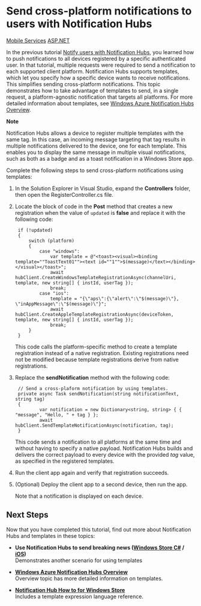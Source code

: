 <properties linkid="" urlDisplayName="Notify Users" pageTitle="Notify cross-platform users of your ASP.NET service with Notification Hubs" title="Notify cross-platform users of your ASP.NET service with Notification Hubs" metaKeywords="" writer="glenga" description="Follow this tutorial to register to receive notifications from your ASP.NET service by using Notification Hubs" metaCanonical="" disqusComments="1" umbracoNaviHide="1" />



# Send cross-platform notifications to users with Notification Hubs

<div class="dev-center-tutorial-selector sublanding">
    <a href="/en-us/manage/services/notification-hubs/notify-users-xplat-mobile-services/" title="Mobile Services">Mobile Services</a>
    <a href="/en-us/manage/services/notification-hubs/notify-users-xplat-aspnet/" title="ASP.NET" class="current">ASP.NET</a>
</div> 

In the previous tutorial [Notify users with Notification Hubs], you learned how to push notifications to all devices registered by a specific authenticated user. In that tutorial, multiple requests were required to send a notification to each supported client platform. Notification Hubs supports templates, which let you specify how a specific device wants to receive notifications. This simplifies sending cross-platform notifications. This topic demonstrates how to take advantage of templates to send, in a single request, a platform-agnostic notification that targets all platforms. For more detailed information about templates, see [Windows Azure Notification Hubs Overview][Templates].

<div class="dev-callout"><b>Note</b>
	<p>Notification Hubs allows a device to register multiple templates with the same tag. In this case, an incoming message targeting that tag results in multiple notifications delivered to the device, one for each template. This enables you to display the same message in multiple visual notifications, such as both as a badge and as a toast notification in a Windows Store app.</p>
</div>

Complete the following steps to send cross-platform notifications using templates:

1. In the Solution Explorer in Visual Studio, expand the **Controllers** folder, then open the RegisterController.cs file. 

2. Locate the block of code in the **Post** method that creates a new registration when the value of `updated` is **false** and replace it with the following code:

		if (!updated)
        {
            switch (platform)
            {
                case "windows":
                    var template = @"<toast><visual><binding template=""ToastText01""><text id=""1"">$(message)</text></binding></visual></toast>";
                    await hubClient.CreateWindowsTemplateRegistrationAsync(channelUri, template, new string[] { instId, userTag });
                    break;
                case "ios":
                    template = "{\"aps\":{\"alert\":\"$(message)\"}, \"inAppMessage\":\"$(message)\"}";
                    await hubClient.CreateAppleTemplateRegistrationAsync(deviceToken, template, new string[] { instId, userTag });
                    break;
            } 
        }
	
	This code calls the platform-specific method to create a template registration instead of a native registration. Existing registrations need not be modified because template registrations derive from native registrations.

3. Replace the **sendNotification** method with the following code:

        // Send a cross-plaform notification by using templates. 
        private async Task sendNotification(string notificationText, string tag)
        {           
                var notification = new Dictionary<string, string> { { "message", "Hello, " + tag } };
                await hubClient.SendTemplateNotificationAsync(notification, tag);        
        }

	This code sends a notification to all platforms at the same time and without having to specify a native payload. Notification Hubs builds and delivers the correct payload to every device with the provided _tag_ value, as specified in the registered templates.

4. Run the client app again and verify that registration succeeds.

5. (Optional) Deploy the client app to a second device, then run the app. 

	Note that a notification is displayed on each device.

## Next Steps

Now that you have completed this tutorial, find out more about Notification Hubs and templates in these topics:

+ **Use Notification Hubs to send breaking news ([Windows Store C#][Breaking news .NET] / [iOS][Breaking news iOS])**<br/>Demonstrates another scenario for using templates 

+  **[Windows Azure Notification Hubs Overview][Templates]**<br/>Overview topic has more detailed information on templates.

+  **[Notification Hub How to for Windows Store]**<br/>Includes a template expression language reference.



<!-- Anchors. -->

<!-- Images. -->
[0]: ../Media/mobile-services-selection.png
[1]: ../Media/mobile-custom-api-select.png
[2]: ../Media/mobile-portal-data-tables.png
[3]: ../Media/mobile-insert-script-push2.png
<!-- URLs. -->
[Push to users ASP.NET]: ./tutorial-notify-users-aspnet.md
[Push to users Mobile Services]: ./tutorial-notify-users-mobile-services.md
[Visual Studio 2012 Express for Windows 8]: http://go.microsoft.com/fwlink/?LinkId=257546
[WindowsAzure.com]: http://www.windowsazure.com/
[Management Portal]: https://manage.windowsazure.com/
[Send cross-platform notifications to users with Notification Hubs]: ./tutorial-notify-users-cross-platform.md
[Breaking news .NET]: ./breaking-news-dotnet.md
[Breaking news iOS]: ./breaking-news-dotnet.md
[Windows Azure Notification Hubs]: http://go.microsoft.com/fwlink/p/?LinkId=314257
[Notify users with Notification Hubs]: ./tutorial-notify-users-aspnet.md
[Templates]: http://go.microsoft.com/fwlink/p/?LinkId=317339
[Notification Hub How to for Windows Store]: http://msdn.microsoft.com/en-us/library/windowsazure/jj927172.aspx